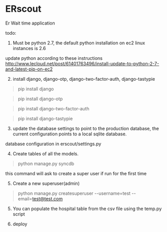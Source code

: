 ERscout
=======

Er Wait time application


todo:


1) Must be python 2.7, the default python installation on ec2 linux instances is 2.6

update python according to these instructions http://www.lecloud.net/post/61401763496/install-update-to-python-2-7-and-latest-pip-on-ec2

2) install django, django-otp, django-two-factor-auth, django-tastypie

> pip install django

> pip install django-otp

> pip install django-two-factor-auth

> pip install django-tastypie

3) update the database settings to point to the production database, the current configuration points to a local sqlite database.

database configuration in erscout/settings.py

4) Create tables of all the models.

> python manage.py syncdb

this command will ask to create a super user if run for the first time

5) Create a new superuser(admin)

> python manage.py createsuperuser --username=test --email=test@test.com

5) You can populate the hospital table from the csv file using the temp.py script


5) deploy
